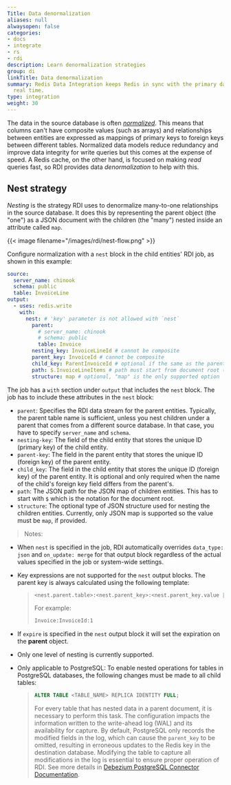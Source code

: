 ```yaml
---
Title: Data denormalization
aliases: null
alwaysopen: false
categories:
- docs
- integrate
- rs
- rdi
description: Learn denormalization strategies
group: di
linkTitle: Data denormalization
summary: Redis Data Integration keeps Redis in sync with the primary database in near
  real time.
type: integration
weight: 30
---
```


The data in the source database is often
[*normalized*](https://en.wikipedia.org/wiki/Database_normalization).
This means that columns can't have composite values (such as arrays) and relationships between entities
are expressed as mappings of primary keys to foreign keys between different tables.
Normalized data models reduce redundancy and improve data integrity for write queries but this comes
at the expense of speed.
A Redis cache, on the other hand, is focused on making *read* queries fast, so RDI provides data
*denormalization* to help with this.

## Nest strategy

*Nesting* is the strategy RDI uses to denormalize many-to-one relationships in the source database.
It does this by representing the
parent object (the "one") as a JSON document with the children (the "many") nested inside an
attribute called `map`.

{{< image filename="/images/rdi/nest-flow.png" >}}

Configure normalization with a `nest` block in the child entities' RDI job, as shown in this example:

```yaml
source:
  server_name: chinook
  schema: public
  table: InvoiceLine
output:
  - uses: redis.write
    with:
      nest: # 'key' parameter is not allowed with `nest`
        parent:
          # server_name: chinook
          # schema: public
          table: Invoice
        nesting_key: InvoiceLineId # cannot be composite
        parent_key: InvoiceId # cannot be composite
        child_key: ParentInvoiceId # optional if the same as the parent_key
        path: $.InvoiceLineItems # path must start from document root ($)
        structure: map # optional, "map" is the only supported option
```

The job has a `with` section under `output` that includes the `nest` block.
The job has to include these attributes in the `nest` block:

- `parent`: Specifies the RDI data stream for the parent entities. Typically, the parent table name is sufficient, unless you nest children under a parent that comes from a different source database. In that case, you have to specify `server_name` and `schema`.
- `nesting-key`: The field of the child entity that stores the unique ID (primary key) of the child entity.
- `parent-key`: The field in the parent entity that stores the unique ID (foreign key) of the parent entity.
- `child_key`: The field in the child entity that stores the unique ID (foreign key) of the parent entity. It is optional and only required when the name of the child's foreign key field differs from the parent's.
- `path`: The JSON path for the JSON map of children entities. This has to start with `$` which is the notation for the document root.
- `structure`: The optional type of JSON structure used for nesting the children entities. Currently, only JSON map is supported so the value must be `map`, if provided.

> Notes:

- When `nest` is specified in the job, RDI automatically overrides `data_type: json` and `on_update: merge` for that output block regardless of the actual values specified in the job or system-wide settings.
- Key expressions are not supported for the `nest` output blocks. The parent key is always calculated using the following template:

  > ```bash
  > <nest.parent.table>:<nest.parent_key>:<nest.parent_key.value | nest.child_key.value>
  > ```
  >
  > For example:
  >
  > ```bash
  > Invoice:InvoiceId:1
  > ```

- If `expire` is specified in the `nest` output block it will set the expiration on the **parent** object.
- Only one level of nesting is currently supported.
- Only applicable to PostgreSQL: To enable nested operations for tables in PostgreSQL databases, the following changes must be made to all child tables:
  >
  > ```sql
  > ALTER TABLE <TABLE_NAME> REPLICA IDENTITY FULL;
  > ```
  >
  > For every table that has nested data in a parent document, it is necessary to perform this task. The configuration impacts the information written to the write-ahead log (WAL) and its availability for capture. By default, PostgreSQL only records the modified fields in the log, which can cause the `parent_key` to be omitted, resulting in erroneous updates to the Redis key in the destination database. Modifying the table to capture all modifications in the log is essential to ensure proper operation of RDI. See more details in [Debezium PostgreSQL Connector Documentation](https://debezium.io/documentation/reference/connectors/postgresql.html#postgresql-replica-identity).
